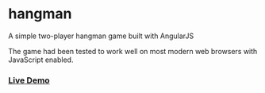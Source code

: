 hangman
=======

A simple two-player hangman game built with AngularJS

The game had been tested to work well on most modern web browsers with JavaScript enabled.

### [Live Demo](http://irff.github.io/hangman/)


